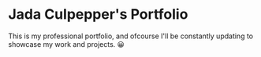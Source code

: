 # Jada Culpepper's Portfolio
This is my professional portfolio, and ofcourse I'll be constantly updating  to showcase my work and projects. 😀
